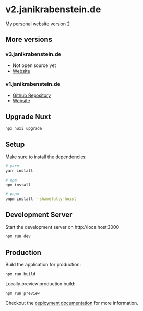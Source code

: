 # v2.janikrabenstein.de

My personal website version 2

## More versions

### v3.janikrabenstein.de
- Not open source yet
- [Website](https://v3.janikrabenstein.de)

### v1.janikrabenstein.de
- [Github Repository](https://github.com/theravenstone/v1.janikrabenstein.de)
- [Website](https://v1.janikrabenstein.de)


## Upgrade Nuxt
```bash
npx nuxi upgrade
```

## Setup

Make sure to install the dependencies:

```bash
# yarn
yarn install

# npm
npm install

# pnpm
pnpm install --shamefully-hoist
```

## Development Server

Start the development server on http://localhost:3000

```bash
npm run dev
```

## Production

Build the application for production:

```bash
npm run build
```

Locally preview production build:

```bash
npm run preview
```

Checkout the [deployment documentation](https://v3.nuxtjs.org/guide/deploy/presets) for more information.
